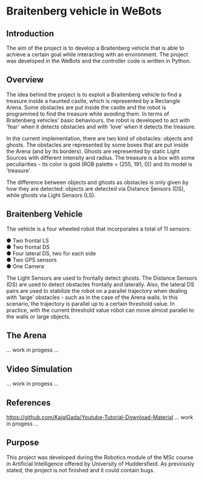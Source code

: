 # Braitenberg vehicle in WeBots

## Introduction
The aim of the project is to develop a Braitenberg vehicle that is able to achieve a certain goal while interacting with an environment.
The project was developed in the WeBots and the controller code is written in Python.

## Overview
The idea behind the project is to exploit a Braitenberg vehicle to find a treasure inside a haunted castle, which is represented by a Rectangle Arena. Some obstacles are put inside the castle and the robot is programmed to find the treasure while avoiding them. In terms of Braitenberg vehicles' basic behaviours, the robot is developed to act with 'fear' when it detects obstacles and with 'love' when it detects the treasure.

In the current implementation, there are two kind of obstacles: objects and ghosts.
The obstacles are represented by some boxes that are put inside the Arena (and by its borders). Ghosts are represented by static Light Sources with different intensity and radius. The treasure is a box with some peculiarities - its color is gold (RGB palette = (255, 191, 0)) and its model is 'treasure'. 

The difference between objects and ghosts as obstacles is only given by how they are detected: objects are detected via Distance Sensors (DS), while ghosts via Light Sensors (LS).

## Braitenberg Vehicle
The vehicle is a four wheeled robot that incorporates a total of 11 sensors:

● Two frontal LS\
● Two frontal DS\
● Four lateral DS, two for each side\
● Two GPS sensors\
● One Camera

The Light Sensors are used to frontally detect ghosts. 
The Distance Sensors (DS) are used to detect obstacles frontally and laterally. Also, the lateral DS pairs are used to stabilize the robot on a parallel trajectory when dealing with 'large' obstacles - such as in the case of the Arena walls. In this scenario, the trajectory is parallel up to a certain threshold value. In practice, with the current threshold value robot can move almost parallel to the walls or large objects.

## The Arena
... work in progess ...

## Video Simulation
... work in progess ...

## References
https://github.com/KajalGada/Youtube-Tutorial-Download-Material
... work in progess ...

## Purpose
This project was developed during the Robotics module of the MSc course in Artificial Intelligence offered by University of Huddersfield.
As previously stated, the project is not finished and it could contain bugs.
